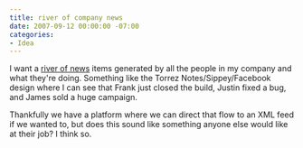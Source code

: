 ```yaml
---
title: river of company news
date: 2007-09-12 00:00:00 -07:00
categories:
- Idea
---
```


<p>I want a <a href="http://www.reallysimplesyndication.com/riverOfNews">river of news</a> items generated by all the people in my company and what they're doing. Something like the Torrez Notes/Sippey/Facebook design where I can see that Frank just closed the build, Justin fixed a bug, and James sold a huge campaign.</p>

<p>Thankfully we have a platform where we can direct that flow to an XML feed if we wanted to, but does this sound like something anyone else would like at their job? I think so.</p>
